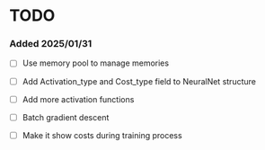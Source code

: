 # TODO

### Added 2025/01/31
- [ ] Use memory pool to manage memories
- [ ] Add Activation_type and Cost_type field to NeuralNet structure
- [ ] Add more activation functions
- [ ] Batch gradient descent
- [ ] Make it show costs during training process

